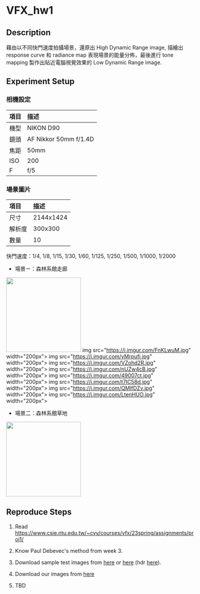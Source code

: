 # VFX_hw1

## Description 

藉由以不同快門速度拍攝場景，還原出 High Dynamic Range image, 描繪出 response curve 和 radiance map 表現場景的能量分佈，最後進行 tone mapping 製作出貼近電腦視覺效果的 Low Dynamic Range image.

## Experiment Setup

### 相機設定


| 項目 | 描述                  |
|:---- |:--------------------- |
| 機型 | NIKON D90             |
| 鏡頭 | AF Nikkor 50mm f/1.4D |
| 焦距 | 50mm                  |
| ISO  | 200                   |
| F    | f/5                   |


### 場景圖片
| 項目   | 描述      |
|:------ |:--------- |
| 尺寸   | 2144x1424 |
| 解析度 | 300x300   |
| 數量   | 10        |

快門速度：1/4, 1/8, 1/15, 1/30, 1/60, 1/125, 1/250, 1/500, 1/1000, 1/2000

* 場景ㄧ：森林系館走廊

<img src="https://i.imgur.com/XLaETY8.jpg" width="200px"
 img src="https://i.imgur.com/1JQbvj6.jpg" width="200px">
 img src="https://i.imgur.com/FnKLwuM.jpg" width="200px">
 img src="https://i.imgur.com/yMrpufi.jpg" width="200px">
 img src="https://i.imgur.com/VZohd2R.jpg" width="200px">
 img src="https://i.imgur.com/nUZw4cB.jpg" width="200px">
 img src="https://i.imgur.com/49007ct.jpg" width="200px">
 img src="https://i.imgur.com/t7IC58d.jpg" width="200px">
 img src="https://i.imgur.com/QMlfDZv.jpg" width="200px">
 img src="https://i.imgur.com/LtenHUO.jpg" width="200px">

* 場景二：森林系館草地

<img src="https://i.imgur.com/szIOumI.jpg" width="200px"
 img src="https://i.imgur.com/NRMllN5.jpg" width="200px"
 img src="https://i.imgur.com/OUunUAa.jpg" width="200px"
 img src="https://i.imgur.com/XgIpoYx.jpg" width="200px"
 img src="https://i.imgur.com/fe7pkpk.jpg" width="200px"
 img src="https://i.imgur.com/rQjkIdX.jpg" width="200px"
 img src="https://i.imgur.com/IOocPoe.jpg" width="200px"
 img src="https://i.imgur.com/ORKWDzd.jpg" width="200px"
 img src="https://i.imgur.com/nvUwIQG.jpg" width="200px"
 img src="https://i.imgur.com/ReBUKsi.jpg" width="200px">



## Reproduce Steps
1. Read https://www.csie.ntu.edu.tw/~cyy/courses/vfx/23spring/assignments/proj1/
2. Know Paul Debevec's method from week 3.
3. Download sample test images from [here](http://www.mpii.mpg.de/resources/hdr/calibration/exposures.tgz) or [here](http://www.debevec.org/Research/HDR/SourceImages/Memorial_SourceImages.zip) (hdr [here](http://www.debevec.org/Research/HDR/memorial.hdr)).

4. Download our images from [here]()
5. TBD
